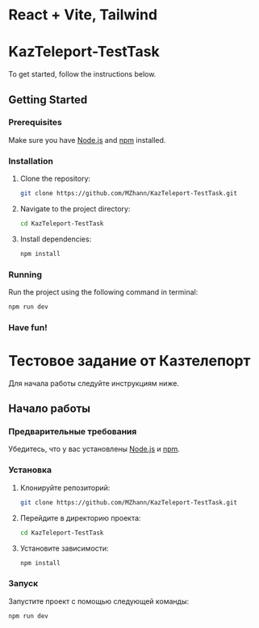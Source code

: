 # React + Vite, Tailwind

# KazTeleport-TestTask

To get started, follow the instructions below.

## Getting Started



### Prerequisites

Make sure you have [Node.js](https://nodejs.org/) and [npm](https://www.npmjs.com/) installed.

### Installation

1. Clone the repository:

    ```bash
    git clone https://github.com/MZhann/KazTeleport-TestTask.git
    ```

2. Navigate to the project directory:

    ```bash
    cd KazTeleport-TestTask
    ```

3. Install dependencies:

    ```bash
    npm install
    ```

### Running

Run the project using the following command in terminal:

```bash
npm run dev
```
### Have fun!


# Тестовое задание от Казтелепорт 

Для начала работы следуйте инструкциям ниже.

## Начало работы

### Предварительные требования

Убедитесь, что у вас установлены [Node.js](https://nodejs.org/) и [npm](https://www.npmjs.com/).

### Установка

1. Клонируйте репозиторий:

    ```bash
    git clone https://github.com/MZhann/KazTeleport-TestTask.git
    ```

2. Перейдите в директорию проекта:

    ```bash
    cd KazTeleport-TestTask
    ```

3. Установите зависимости:

    ```bash
    npm install
    ```

### Запуск

Запустите проект с помощью следующей команды:

```bash
npm run dev


